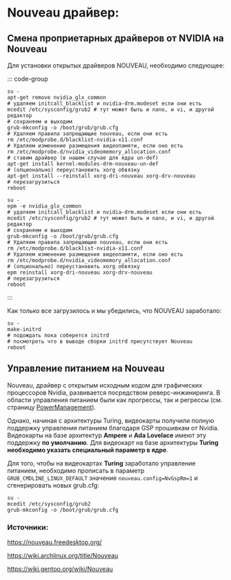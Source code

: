 # Nouveau драйвер:
## Смена проприетарных драйверов от NVIDIA на Nouveau

Для установки открытых драйверов NOUVEAU, необходимо следующее:

::: code-group
```shell[apt-get]
su -
apt-get remove nvidia_glx_common
# удаляем initcall_blacklist и nvidia-drm.modeset если они есть
mcedit /etc/sysconfig/grub2 # тут может быть и nano, и vi, и другой редактор
# сохраняем и выходим
grub-mkconfig -o /boot/grub/grub.cfg
# Удаляем правила запрещающие nouveau, если они есть
rm /etc/modprobe.d/blacklist-nvidia-x11.conf
# Удаляем изменение размещения видеопамяти, если оно есть
rm /etc/modprobe.d/nvidia_videomemory_allocation.conf
# ставим драйвер (в нашем случае для ядра un-def)
apt-get install kernel-modules-drm-nouveau-un-def
# (опционально) переустановить xorg обвязку
apt-get install --reinstall xorg-dri-nouveau xorg-drv-nouveau
# перезагрузиться
reboot
```

```shell[epm]
su -
epm -e nvidia_glx_common
# удаляем initcall_blacklist и nvidia-drm.modeset если они есть
mcedit /etc/sysconfig/grub2 # тут может быть и nano, и vi, и другой редактор
# сохраняем и выходим
grub-mkconfig -o /boot/grub/grub.cfg
# Удаляем правила запрещающие nouveau, если они есть
rm /etc/modprobe.d/blacklist-nvidia-x11.conf
# Удаляем изменение размещения видеопамяти, если оно есть
rm /etc/modprobe.d/nvidia_videomemory_allocation.conf
# (опционально) переустановить xorg обвязку
epm reinstall xorg-dri-nouveau xorg-drv-nouveau
# перезагрузиться
reboot
```
:::

Как только все загрузилось и мы убедились, что NOUVEAU заработало:

```shell
su -
make-initrd
# подождать пока соберется initrd
# посмотреть что в выводе сборки initrd присутствует Nouveau
reboot
```
## Управление питанием на Nouveau

Nouveau, драйвер с открытым исходным кодом для графических процессоров Nvidia, развивается посредством реверс-инжиниринга. В области управления питанием были как прогрессы, так и регрессы (см. страницу [PowerManagement](https://nouveau.freedesktop.org/PowerManagement.html)).

Однако, начиная с архитектуры Turing, видеокарты получили полную поддержку управления питанием благодаря GSP прошивкам от Nvidia. Видеокарты на базе архитектур **Ampere** и **Ada Lovelace** имеют эту поддержку **по умолчанию**. Для видеокарт на базе архитектуры **Turing необходимо указать специальный параметр в ядре**.

Для того, чтобы на видеокартах **Turing** заработало управление питанием, необходимо прописать в параметр `GRUB_CMDLINE_LINUX_DEFAULT` значение `nouveau.config=NvGspRm=1` и cгенерировать новых grub.cfg:

```shell
su -
mcedit /etc/sysconfig/grub2
grub-mkconfig -o /boot/grub/grub.cfg
```


### Источники:

https://nouveau.freedesktop.org/

https://wiki.archlinux.org/title/Nouveau

https://wiki.gentoo.org/wiki/Nouveau